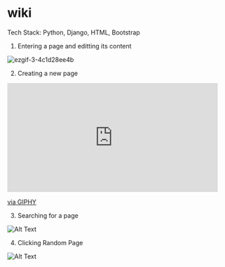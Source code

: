 # wiki

Tech Stack: Python, Django, HTML, Bootstrap

1) Entering a page and editting its content

![ezgif-3-4c1d28ee4b](https://github.com/marcusjhang/wiki/assets/102737980/acd89405-187c-4175-a9b0-99ee9cb97f79)

2) Creating a new page

<iframe src="https://giphy.com/embed/HUVnwmn2LneuynJ7Na" width="480" height="248" frameBorder="0" class="giphy-embed" allowFullScreen></iframe><p><a href="https://giphy.com/gifs/HUVnwmn2LneuynJ7Na">via GIPHY</a></p>

3) Searching for a page

![Alt Text](https://drive.google.com/file/d/1E9Abd6ZJ-Pn0UAe9EJpoMWW-HaG4sD21/view?usp=share_link)

4) Clicking Random Page

![Alt Text](https://drive.google.com/file/d/1n4XeJhAQnw4FQK40MvfS7UOBTm3sYtcf/view?usp=share_link)


